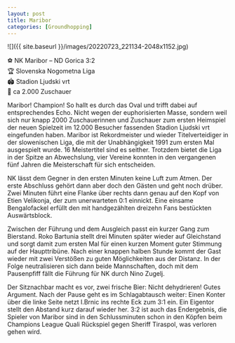 ```yaml
---
layout: post
title: Maribor
categories: [Groundhopping]
---
```



![]({{ site.baseurl }}/images/20220723_221134-2048x1152.jpg)

⚽️ NK Maribor – ND Gorica 3:2  
🏆 Slovenska Nogometna Liga  
🏟 Stadion Ljudski vrt  
🥁 ca 2.000 Zuschauer  

Maribor! Champion! So hallt es durch das Oval und trifft dabei auf entsprechendes Echo. Nicht wegen der euphorisierten Masse, sondern weil sich nur knapp 2000 Zuschauerinnen und Zuschauer zum ersten Heimspiel der neuen Spielzeit im 12.000 Besucher fassenden Stadion Ljudski vrt eingefunden haben. Maribor ist Rekordmeister und wieder Titelverteidiger in der slowenischen Liga, die mit der Unabhängigkeit 1991 zum ersten Mal ausgespielt wurde. 16 Meistertitel sind es seither. Trotzdem bietet die Liga in der Spitze an Abwechslung, vier Vereine konnten in den vergangenen fünf Jahren die Meisterschaft für sich entscheiden.

NK lässt dem Gegner in den ersten Minuten keine Luft zum Atmen. Der erste Abschluss gehört dann aber doch den Gästen und geht noch drüber. Zwei Minuten führt eine Flanke über rechts dann genau auf den Kopf von Etien Velikonja, der zum unerwarteten 0:1 einnickt. Eine einsame Bengalofackel erfüllt den mit handgezählten dreizehn Fans bestückten Auswärtsblock.

Zwischen der Führung und dem Ausgleich passt ein kurzer Gang zum Bierstand. Roko Bartunia stellt drei Minuten später wieder auf Gleichstand und sorgt damit zum ersten Mal für einen kurzen Moment guter Stimmung auf der Haupttribüne. Nach einer knappen halben Stunde kommt der Gast wieder mit zwei Verstößen zu guten Möglichkeiten aus der Distanz. In der Folge neutralisieren sich dann beide Mannschaften, doch mit dem Pausenpfiff fällt die Führung für NK durch Nino Zugelj.

Der Sitznachbar macht es vor, zwei frische Bier: Nicht dehydrieren! Gutes Argument. Nach der Pause geht es im Schlagabtausch weiter: Einen Konter über die linke Seite netzt I.Brnic ins rechte Eck zum 3:1 ein. Ein Eigentor stellt den Abstand kurz darauf wieder her. 3:2 ist auch das Endergebnis, die Spieler von Maribor sind in den Schlussminuten schon in den Köpfen beim Champions League Quali Rückspiel gegen Sheriff Tiraspol, was verloren gehen wird. 
